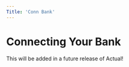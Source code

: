 ```yaml
---
Title: 'Conn Bank'
---
```


# Connecting Your Bank

This will be added in a future release of Actual!